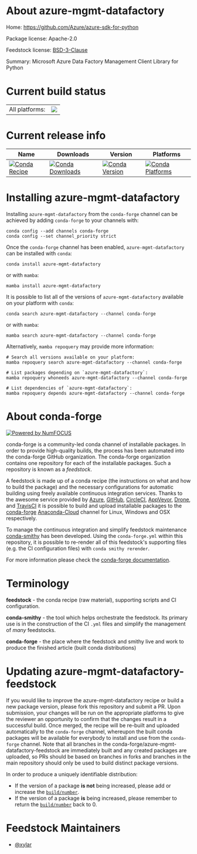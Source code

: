 About azure-mgmt-datafactory
============================

Home: https://github.com/Azure/azure-sdk-for-python

Package license: Apache-2.0

Feedstock license: [BSD-3-Clause](https://github.com/conda-forge/azure-mgmt-datafactory-feedstock/blob/main/LICENSE.txt)

Summary: Microsoft Azure Data Factory Management Client Library for Python

Current build status
====================


<table><tr><td>All platforms:</td>
    <td>
      <a href="https://dev.azure.com/conda-forge/feedstock-builds/_build/latest?definitionId=12185&branchName=main">
        <img src="https://dev.azure.com/conda-forge/feedstock-builds/_apis/build/status/azure-mgmt-datafactory-feedstock?branchName=main">
      </a>
    </td>
  </tr>
</table>

Current release info
====================

| Name | Downloads | Version | Platforms |
| --- | --- | --- | --- |
| [![Conda Recipe](https://img.shields.io/badge/recipe-azure--mgmt--datafactory-green.svg)](https://anaconda.org/conda-forge/azure-mgmt-datafactory) | [![Conda Downloads](https://img.shields.io/conda/dn/conda-forge/azure-mgmt-datafactory.svg)](https://anaconda.org/conda-forge/azure-mgmt-datafactory) | [![Conda Version](https://img.shields.io/conda/vn/conda-forge/azure-mgmt-datafactory.svg)](https://anaconda.org/conda-forge/azure-mgmt-datafactory) | [![Conda Platforms](https://img.shields.io/conda/pn/conda-forge/azure-mgmt-datafactory.svg)](https://anaconda.org/conda-forge/azure-mgmt-datafactory) |

Installing azure-mgmt-datafactory
=================================

Installing `azure-mgmt-datafactory` from the `conda-forge` channel can be achieved by adding `conda-forge` to your channels with:

```
conda config --add channels conda-forge
conda config --set channel_priority strict
```

Once the `conda-forge` channel has been enabled, `azure-mgmt-datafactory` can be installed with `conda`:

```
conda install azure-mgmt-datafactory
```

or with `mamba`:

```
mamba install azure-mgmt-datafactory
```

It is possible to list all of the versions of `azure-mgmt-datafactory` available on your platform with `conda`:

```
conda search azure-mgmt-datafactory --channel conda-forge
```

or with `mamba`:

```
mamba search azure-mgmt-datafactory --channel conda-forge
```

Alternatively, `mamba repoquery` may provide more information:

```
# Search all versions available on your platform:
mamba repoquery search azure-mgmt-datafactory --channel conda-forge

# List packages depending on `azure-mgmt-datafactory`:
mamba repoquery whoneeds azure-mgmt-datafactory --channel conda-forge

# List dependencies of `azure-mgmt-datafactory`:
mamba repoquery depends azure-mgmt-datafactory --channel conda-forge
```


About conda-forge
=================

[![Powered by
NumFOCUS](https://img.shields.io/badge/powered%20by-NumFOCUS-orange.svg?style=flat&colorA=E1523D&colorB=007D8A)](https://numfocus.org)

conda-forge is a community-led conda channel of installable packages.
In order to provide high-quality builds, the process has been automated into the
conda-forge GitHub organization. The conda-forge organization contains one repository
for each of the installable packages. Such a repository is known as a *feedstock*.

A feedstock is made up of a conda recipe (the instructions on what and how to build
the package) and the necessary configurations for automatic building using freely
available continuous integration services. Thanks to the awesome service provided by
[Azure](https://azure.microsoft.com/en-us/services/devops/), [GitHub](https://github.com/),
[CircleCI](https://circleci.com/), [AppVeyor](https://www.appveyor.com/),
[Drone](https://cloud.drone.io/welcome), and [TravisCI](https://travis-ci.com/)
it is possible to build and upload installable packages to the
[conda-forge](https://anaconda.org/conda-forge) [Anaconda-Cloud](https://anaconda.org/)
channel for Linux, Windows and OSX respectively.

To manage the continuous integration and simplify feedstock maintenance
[conda-smithy](https://github.com/conda-forge/conda-smithy) has been developed.
Using the ``conda-forge.yml`` within this repository, it is possible to re-render all of
this feedstock's supporting files (e.g. the CI configuration files) with ``conda smithy rerender``.

For more information please check the [conda-forge documentation](https://conda-forge.org/docs/).

Terminology
===========

**feedstock** - the conda recipe (raw material), supporting scripts and CI configuration.

**conda-smithy** - the tool which helps orchestrate the feedstock.
                   Its primary use is in the construction of the CI ``.yml`` files
                   and simplify the management of *many* feedstocks.

**conda-forge** - the place where the feedstock and smithy live and work to
                  produce the finished article (built conda distributions)


Updating azure-mgmt-datafactory-feedstock
=========================================

If you would like to improve the azure-mgmt-datafactory recipe or build a new
package version, please fork this repository and submit a PR. Upon submission,
your changes will be run on the appropriate platforms to give the reviewer an
opportunity to confirm that the changes result in a successful build. Once
merged, the recipe will be re-built and uploaded automatically to the
`conda-forge` channel, whereupon the built conda packages will be available for
everybody to install and use from the `conda-forge` channel.
Note that all branches in the conda-forge/azure-mgmt-datafactory-feedstock are
immediately built and any created packages are uploaded, so PRs should be based
on branches in forks and branches in the main repository should only be used to
build distinct package versions.

In order to produce a uniquely identifiable distribution:
 * If the version of a package **is not** being increased, please add or increase
   the [``build/number``](https://docs.conda.io/projects/conda-build/en/latest/resources/define-metadata.html#build-number-and-string).
 * If the version of a package **is** being increased, please remember to return
   the [``build/number``](https://docs.conda.io/projects/conda-build/en/latest/resources/define-metadata.html#build-number-and-string)
   back to 0.

Feedstock Maintainers
=====================

* [@xylar](https://github.com/xylar/)

